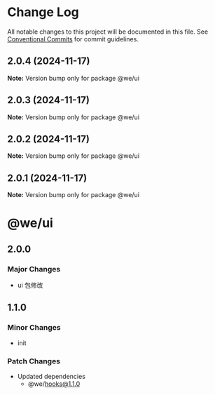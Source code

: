 # Change Log

All notable changes to this project will be documented in this file.
See [Conventional Commits](https://conventionalcommits.org) for commit guidelines.

## 2.0.4 (2024-11-17)

**Note:** Version bump only for package @we/ui





## 2.0.3 (2024-11-17)

**Note:** Version bump only for package @we/ui





## 2.0.2 (2024-11-17)

**Note:** Version bump only for package @we/ui





## 2.0.1 (2024-11-17)

**Note:** Version bump only for package @we/ui





# @we/ui

## 2.0.0

### Major Changes

- ui 包修改

## 1.1.0

### Minor Changes

- init

### Patch Changes

- Updated dependencies
  - @we/hooks@1.1.0

